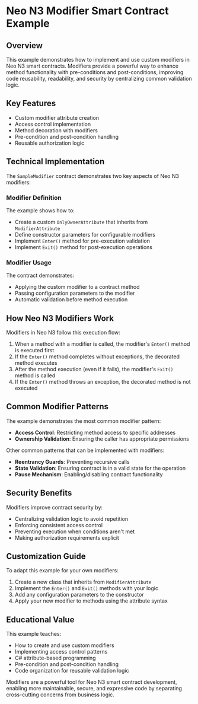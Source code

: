 # Neo N3 Modifier Smart Contract Example

## Overview
This example demonstrates how to implement and use custom modifiers in Neo N3 smart contracts. Modifiers provide a powerful way to enhance method functionality with pre-conditions and post-conditions, improving code reusability, readability, and security by centralizing common validation logic.

## Key Features
- Custom modifier attribute creation
- Access control implementation
- Method decoration with modifiers
- Pre-condition and post-condition handling
- Reusable authorization logic

## Technical Implementation
The `SampleModifier` contract demonstrates two key aspects of Neo N3 modifiers:

### Modifier Definition
The example shows how to:
- Create a custom `OnlyOwnerAttribute` that inherits from `ModifierAttribute`
- Define constructor parameters for configurable modifiers
- Implement `Enter()` method for pre-execution validation
- Implement `Exit()` method for post-execution operations

### Modifier Usage
The contract demonstrates:
- Applying the custom modifier to a contract method
- Passing configuration parameters to the modifier
- Automatic validation before method execution

## How Neo N3 Modifiers Work
Modifiers in Neo N3 follow this execution flow:
1. When a method with a modifier is called, the modifier's `Enter()` method is executed first
2. If the `Enter()` method completes without exceptions, the decorated method executes
3. After the method execution (even if it fails), the modifier's `Exit()` method is called
4. If the `Enter()` method throws an exception, the decorated method is not executed

## Common Modifier Patterns
The example demonstrates the most common modifier pattern:
- **Access Control**: Restricting method access to specific addresses
- **Ownership Validation**: Ensuring the caller has appropriate permissions

Other common patterns that can be implemented with modifiers:
- **Reentrancy Guards**: Preventing recursive calls
- **State Validation**: Ensuring contract is in a valid state for the operation
- **Pause Mechanism**: Enabling/disabling contract functionality

## Security Benefits
Modifiers improve contract security by:
- Centralizing validation logic to avoid repetition
- Enforcing consistent access control
- Preventing execution when conditions aren't met
- Making authorization requirements explicit

## Customization Guide
To adapt this example for your own modifiers:
1. Create a new class that inherits from `ModifierAttribute`
2. Implement the `Enter()` and `Exit()` methods with your logic
3. Add any configuration parameters to the constructor
4. Apply your new modifier to methods using the attribute syntax

## Educational Value
This example teaches:
- How to create and use custom modifiers
- Implementing access control patterns
- C# attribute-based programming
- Pre-condition and post-condition handling
- Code organization for reusable validation logic

Modifiers are a powerful tool for Neo N3 smart contract development, enabling more maintainable, secure, and expressive code by separating cross-cutting concerns from business logic.